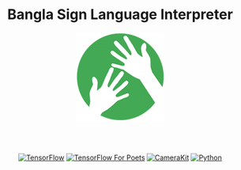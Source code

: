 <h1 align ="center">Bangla Sign Language Interpreter</h1>

<p align="center">
    <a href="https://github.com/niyazed/Bangla_SignLanguage-CSE299" target="_blank">
        <img alt='Bangla Sign Language' src='repo/bsl-180.png' />
    </a>
    <br>
</p>
<br><br>
<p align="center">
    <a href="https://www.tensorflow.org/get_started"><img src="https://img.shields.io/badge/TensorFlow-v1.7.0-orange.svg?longCache=true&style=flat-square" alt="TensorFlow"></a>
    <a href="https://codelabs.developers.google.com/codelabs/tensorflow-for-poets/#0"><img src="https://img.shields.io/badge/CodeLab-tof-blue.svg?longCache=true&style=flat-square" alt="TensorFlow For Poets"></a>
    <a href="https://docs.camerakit.website/#/"><img src="https://img.shields.io/badge/CameraKit-v0.13.1-lightgrey.svg?longCache=true&style=flat-square" alt="CameraKit"></a>
    <a href="https://www.python.org/downloads/release/python-360/"><img src="https://img.shields.io/badge/python-v3.6-brightgreen.svg?longCache=true&style=flat-square" alt="Python"></a>
</p>


